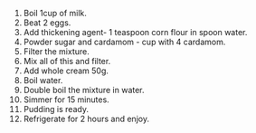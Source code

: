 1) Boil 1cup of milk.
2) Beat 2 eggs.
3) Add thickening agent- 1 teaspoon  corn flour in  spoon water.
4) Powder sugar and cardamom -  cup with 4 cardamom.
5) Filter the mixture.
6) Mix all of this and filter.
7) Add whole cream 50g.
8) Boil water.
9) Double boil the mixture in water.
10) Simmer for 15 minutes.
11) Pudding is ready.
12) Refrigerate for 2 hours and enjoy.

